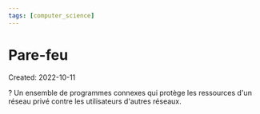 ```yaml
---
tags: [computer_science] 
---
```

# Pare-feu
Created: 2022-10-11

?
Un ensemble de programmes connexes qui protège les ressources d'un réseau privé contre les utilisateurs d'autres réseaux.